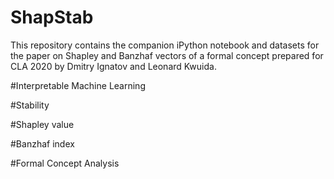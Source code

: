 # ShapStab
This repository contains the companion iPython notebook and datasets for the paper on Shapley and Banzhaf vectors of a formal concept prepared for CLA 2020 by Dmitry Ignatov and Leonard Kwuida.

#Interpretable Machine Learning

#Stability

#Shapley value

#Banzhaf index

#Formal Concept Analysis
